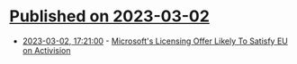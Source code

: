 # [Published on 2023-03-02](index.md)

* [2023-03-02, 17:21:00](https://slashdot.org/story/23/03/02/1617204/microsofts-licensing-offer-likely-to-satisfy-eu-on-activision?utm_source=rss1.0mainlinkanon&utm_medium=feed) - [Microsoft's Licensing Offer Likely To Satisfy EU on Activision](https://slashdot.org/story/23/03/02/1617204/microsofts-licensing-offer-likely-to-satisfy-eu-on-activision?utm_source=rss1.0mainlinkanon&utm_medium=feed)
